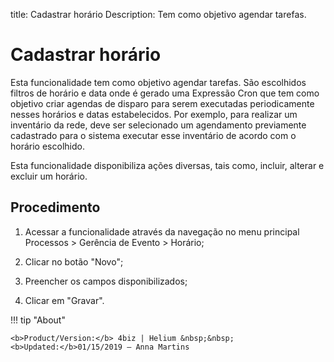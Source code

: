 title: Cadastrar horário
Description: Tem como objetivo agendar tarefas.
# Cadastrar horário

Esta funcionalidade tem como objetivo agendar tarefas. São escolhidos filtros de
horário e data onde é gerado uma Expressão Cron que tem como objetivo criar agendas
de disparo para serem executadas periodicamente nesses horários e datas
estabelecidos. Por exemplo, para realizar um inventário da rede, deve ser
selecionado um agendamento previamente cadastrado para o sistema executar esse
inventário de acordo com o horário escolhido.

Esta funcionalidade disponibiliza ações diversas, tais como, incluir, alterar e
excluir um horário.

Procedimento
----------------

1.  Acessar a funcionalidade através da navegação no menu principal
    Processos \> Gerência de Evento \> Horário;

2.  Clicar no botão "Novo";

3.  Preencher os campos disponibilizados;

4.  Clicar em "Gravar".


!!! tip "About"

    <b>Product/Version:</b> 4biz | Helium &nbsp;&nbsp;
    <b>Updated:</b>01/15/2019 – Anna Martins
